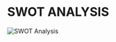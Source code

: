# SWOT ANALYSIS
![SWOT Analysis](https://user-images.githubusercontent.com/78539613/109386082-46477500-791e-11eb-8e50-57de52fc8834.jpg)
